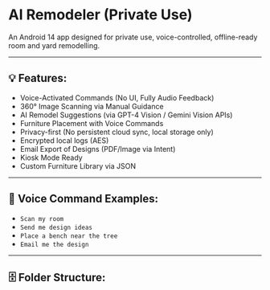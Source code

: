 # AI Remodeler (Private Use)

An Android 14 app designed for private use, voice-controlled, offline-ready room and yard remodelling.

---

## 💡 Features:
- Voice-Activated Commands (No UI, Fully Audio Feedback)
- 360° Image Scanning via Manual Guidance
- AI Remodel Suggestions (via GPT-4 Vision / Gemini Vision APIs)
- Furniture Placement with Voice Commands
- Privacy-first (No persistent cloud sync, local storage only)
- Encrypted local logs (AES)
- Email Export of Designs (PDF/Image via Intent)
- Kiosk Mode Ready
- Custom Furniture Library via JSON

---

## 💬 Voice Command Examples:
- `Scan my room`
- `Send me design ideas`
- `Place a bench near the tree`
- `Email me the design`

---

## 🗄️ Folder Structure:

